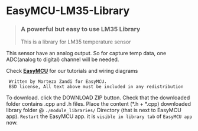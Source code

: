 # EasyMCU-LM35-Library
> ### A powerful but easy to use LM35 Library
> This is a library for LM35 temperature sensor

This sensor have an analog output.
So for capture temp data, one ADC(analog to digital) channel will be needed.

Check [**EasyMCU**](http://easymcu.ir) for our tutorials and wiring diagrams 

```
 Written by Morteza Zandi for EasyMCU.
 BSD license, All text above must be included in any redistribution
```

To download. click the DOWNLOAD ZIP button. 
Check that the downloaded folder contains .cpp and .h files.
Place the content (*.h + *.cpp) downloaded library folder @ `./module_libraries/` Directory (that is next to EasyMCU app). 
`Restart` the EasyMCU app. it is `visible in library tab` of `EasyMCU app` now.
